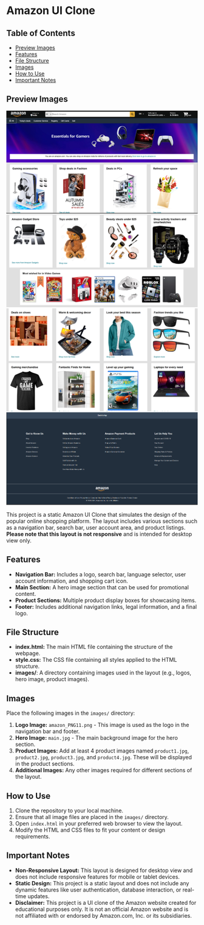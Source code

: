 # Amazon UI Clone

## Table of Contents
- [Preview Images](#preview-images)
- [Features](#features)
- [File Structure](#file-structure)
- [Images](#images)
- [How to Use](#how-to-use)
- [Important Notes](#important-notes)

## Preview Images

![Navigation Bar and Hero Section](preview/one.png)
![Product Section](preview/two.png)
![Footer Section](preview/three.png)
![Full Page View](preview/four.png)

This project is a static Amazon UI Clone that simulates the design of the popular online shopping platform. The layout includes various sections such as a navigation bar, search bar, user account area, and product listings. **Please note that this layout is not responsive** and is intended for desktop view only.

## Features

- **Navigation Bar:** Includes a logo, search bar, language selector, user account information, and shopping cart icon.
- **Main Section:** A hero image section that can be used for promotional content.
- **Product Sections:** Multiple product display boxes for showcasing items.
- **Footer:** Includes additional navigation links, legal information, and a final logo.

## File Structure

- **index.html:** The main HTML file containing the structure of the webpage.
- **style.css:** The CSS file containing all styles applied to the HTML structure.
- **images/**: A directory containing images used in the layout (e.g., logos, hero image, product images).

## Images

Place the following images in the `images/` directory:

1. **Logo Image:** `amazon_PNG11.png` - This image is used as the logo in the navigation bar and footer.
2. **Hero Image:** `main.jpg` - The main background image for the hero section.
3. **Product Images:** Add at least 4 product images named `product1.jpg`, `product2.jpg`, `product3.jpg`, and `product4.jpg`. These will be displayed in the product sections.
4. **Additional Images:** Any other images required for different sections of the layout.

## How to Use

1. Clone the repository to your local machine.
2. Ensure that all image files are placed in the `images/` directory.
3. Open `index.html` in your preferred web browser to view the layout.
4. Modify the HTML and CSS files to fit your content or design requirements.

## Important Notes

- **Non-Responsive Layout:** This layout is designed for desktop view and does not include responsive features for mobile or tablet devices.
- **Static Design:** This project is a static layout and does not include any dynamic features like user authentication, database interaction, or real-time updates.
- **Disclaimer:** This project is a UI clone of the Amazon website created for educational purposes only. It is not an official Amazon website and is not affiliated with or endorsed by Amazon.com, Inc. or its subsidiaries.
